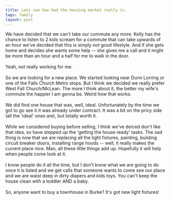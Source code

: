 ```yaml
---
title: Lets see how bad the housing market really is.
tags: family
layout: post
---
```

We have decided that we can't take our commute any more.  Kelly has the chance to listen to 2 kids scream for a commute that can take upwards of an hour we've decided that this is simply not good lifestyle.  And if she gets home and decides she wants some help -- she gives me a call and it might be more than an hour and a half for me to walk in the door.<br /><br />Yeah, not really working for me.<br /><br />So we are looking for a new place. We started looking near Dunn Lorring or one of the Falls Church Metro stops.  But I think we decided we really prefer West Fall Church/McLean.  The more I think about it, the better my wife's commute the happier I am gonna be. Weird how that works.<br /><br />We did find one house that was, well, ideal.  Unfortunately by the time we got to go see it it was already under contract. It was a bit on the pricy side (all the 'ideal' ones are), but totally worth it.  <br /><br />While we considered buying before selling, I think we've deiced don't like that idea, so have stepped up the 'getting the house ready' tasks.  The sad thing is now that we are replacing all the light fixtures, painting, building circuit breaker doors, installing range hoods -- well, it really makes the current place nice.  Man, all these little things add up.  Hopefully it will help when people come look at it.<br /><br />I know people do it all the time, but I don't know what we are going to do once it is listed and we get calls that someone wants to come see our place and we are waist deep in dirty diapers and kids toys.  You can't keep the house clean with a toddler AND a baby.  <br /><br />So, anyone want to buy a townhouse in Burke?  It's got new light fixtures!
